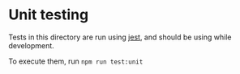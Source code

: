 # Unit testing

Tests in this directory are run using [jest](https://jestjs.io/), and should be using while development.

To execute them, run `npm run test:unit`